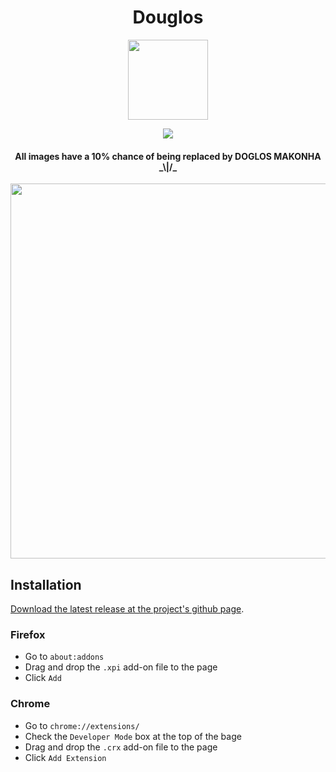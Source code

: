 <h1 align="center">Douglos</h1>

<p align="center"><img src="https://media.giphy.com/media/iOrVCoxLSwHDoER43b/giphy.gif" height="128" width="128"></p>
<p align="center"><img src="https://img.shields.io/badge/douglos-1.0-brightgreen.svg"></p>

<h4 align="center">All images have a 10% chance of being replaced by DOGLOS MAKONHA _\|/_</h4>

<p align="center"><img src="https://i.imgur.com/tiomAm9.jpg" width="600px" height="600px"></p>

## Installation

[Download the latest release at the project's github page](https://github.com/unleashed-coding/douglos/releases/latest). 

### Firefox

- Go to `about:addons`
- Drag and drop the `.xpi` add-on file to the page
- Click `Add`

### Chrome

- Go to `chrome://extensions/`
- Check the `Developer Mode` box at the top of the bage
- Drag and drop the `.crx` add-on file to the page
- Click `Add Extension`
